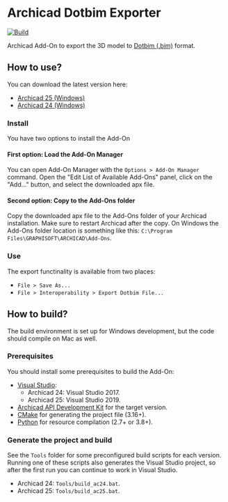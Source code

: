 # Archicad Dotbim Exporter

[![Build](https://github.com/kovacsv/dotbim-archicad/actions/workflows/build.yml/badge.svg)](https://github.com/kovacsv/dotbim-archicad/actions/workflows/build.yml)

Archicad Add-On to export the 3D model to [Dotbim (.bim)](https://dotbim.net) format.

## How to use?

You can download the latest version here:
- [Archicad 25 (Windows)](https://github.com/kovacsv/dotbim-archicad/releases/latest/download/DotbimExporter_AC25.apx)
- [Archicad 24 (Windows)](https://github.com/kovacsv/dotbim-archicad/releases/latest/download/DotbimExporter_AC24.apx)

### Install

You have two options to install the Add-On

#### First option: Load the Add-On Manager

You can open Add-On Manager with the `Options > Add-On Manager` command. Open the "Edit List of Available Add-Ons" panel, click on the "Add..." button, and select the downloaded apx file.

#### Second option: Copy to the Add-Ons folder

Copy the downloaded apx file to the Add-Ons folder of your Archicad installation. Make sure to restart Archicad after the copy. On Windows the Add-Ons folder location is something like this: `C:\Program Files\GRAPHISOFT\ARCHICAD\Add-Ons`.

### Use

The export functinality is available from two places:
- `File > Save As...`
- `File > Interoperability > Export Dotbim File...`

## How to build?

The build environment is set up for Windows development, but the code should compile on Mac as well.

### Prerequisites

You should install some prerequisites to build the Add-On:
- [Visual Studio](https://visualstudio.microsoft.com/downloads):
  - Archicad 24: Visual Studio 2017.
  - Archicad 25: Visual Studio 2019.
- [Archicad API Development Kit](https://archicadapi.graphisoft.com/) for the target version.
- [CMake](https://cmake.org) for generating the project file (3.16+).
- [Python](https://www.python.org) for resource compilation (2.7+ or 3.8+).

### Generate the project and build

See the `Tools` folder for some preconfigured build scripts for each version. Running one of these scripts also generates the Visual Studio project, so after the first run you can continue to work in Visual Studio.
- Archicad 24: `Tools/build_ac24.bat`.
- Archicad 25: `Tools/build_ac25.bat`.

